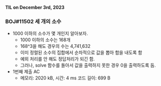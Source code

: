 **TIL on December 3rd, 2023**

### BOJ#11502 세 개의 소수
* 1000 이하의 소수가 몇 개인지 알아보자.
    - 1000 이하의 소수는 168개
    - 168^3을 해도 경우의 수는 4,741,632
    - 이미 정렬된 소수의 집합에서 순차적으로 값을 뽑아 합을 내도록 함
    - 예외 처리를 안 해도 정답처리가 되긴 함.
    - 그러나, solve 함수를 돌아서 값을 출력하지 못한 경우 0을 출력하도록 둠.
* 1번째 제출 AC
    - 메모리: 2020 kB, 시간: 4 ms 코드 길이: 699 B
